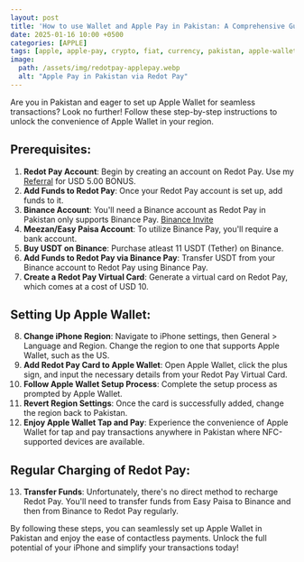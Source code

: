 ```yaml
---
layout: post
title: 'How to use Wallet and Apple Pay in Pakistan: A Comprehensive Guide'
date: 2025-01-16 10:00 +0500
categories: [APPLE]
tags: [apple, apple-pay, crypto, fiat, currency, pakistan, apple-wallet]
image:
  path: /assets/img/redotpay-applepay.webp
  alt: "Apple Pay in Pakistan via Redot Pay"
---
```


Are you in Pakistan and eager to set up Apple Wallet for seamless transactions? Look no further! Follow these step-by-step instructions to unlock the convenience of Apple Wallet in your region.

## Prerequisites:

1. **Redot Pay Account**: Begin by creating an account on Redot Pay. Use my [Referral](https://url.hk/i/en/h42cj) for USD 5.00 BONUS.
2. **Add Funds to Redot Pay**: Once your Redot Pay account is set up, add funds to it.
3. **Binance Account**: You'll need a Binance account as Redot Pay in Pakistan only supports Binance Pay. [Binance Invite ](https://www.binance.info/en/activity/referral-entry/CPA/together-v3?ref=CPA_001M42EFL4)
4. **Meezan/Easy Paisa Account**: To utilize Binance Pay, you'll require a bank account.
5. **Buy USDT on Binance**: Purchase atleast 11 USDT (Tether) on Binance.
6. **Add Funds to Redot Pay via Binance Pay**: Transfer USDT from your Binance account to Redot Pay using Binance Pay.
7. **Create a Redot Pay Virtual Card**: Generate a virtual card on Redot Pay, which comes at a cost of USD 10.

## Setting Up Apple Wallet:

8. **Change iPhone Region**: Navigate to iPhone settings, then General > Language and Region. Change the region to one that supports Apple Wallet, such as the US.
9. **Add Redot Pay Card to Apple Wallet**: Open Apple Wallet, click the plus sign, and input the necessary details from your Redot Pay Virtual Card.
10. **Follow Apple Wallet Setup Process**: Complete the setup process as prompted by Apple Wallet.
11. **Revert Region Settings**: Once the card is successfully added, change the region back to Pakistan.
12. **Enjoy Apple Wallet Tap and Pay**: Experience the convenience of Apple Wallet for tap and pay transactions anywhere in Pakistan where NFC-supported devices are available.

## Regular Charging of Redot Pay:

13. **Transfer Funds**: Unfortunately, there's no direct method to recharge Redot Pay. You'll need to transfer funds from Easy Paisa to Binance and then from Binance to Redot Pay regularly.

By following these steps, you can seamlessly set up Apple Wallet in Pakistan and enjoy the ease of contactless payments. Unlock the full potential of your iPhone and simplify your transactions today!